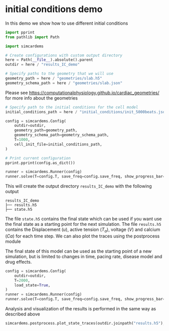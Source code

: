 # initial conditions demo

In this demo we show how to use different initial conditions


```python
import pprint
from pathlib import Path
```

```python
import simcardems
```

```python
# Create configurations with custom output directory
here = Path(__file__).absolute().parent
outdir = here / "results_IC_demo"
```

```python
# Specify paths to the geometry that we will use
geometry_path = here / "geometries/slab.h5"
geometry_schema_path = here / "geometries/slab.json"
```

Please see https://computationalphysiology.github.io/cardiac_geometries/ for more info about the geometries

```python
# Specify path to the initial conditions for the cell model
initial_conditions_path = here / "initial_conditions/init_5000beats.json"
```

```python
config = simcardems.Config(
    outdir=outdir,
    geometry_path=geometry_path,
    geometry_schema_path=geometry_schema_path,
    T=1000,
    cell_init_file=initial_conditions_path,
)
```


```python
# Print current configuration
pprint.pprint(config.as_dict())
```

```python
runner = simcardems.Runner(config)
runner.solve(T=config.T, save_freq=config.save_freq, show_progress_bar=True)
```


This will create the output directory `results_IC_demo` with the following output

```
results_IC_demo
├── results.h5
├── state.h5
```
The file `state.h5` contains the final state which can be used if you want use the final state as a starting point for the next simulation.
The file `results.h5` contains the Displacement ($u$), active tension ($T_a$), voltage ($V$) and calcium ($Ca$) for each time step.
We can also plot the traces using the postprocess module

The final state of this model can be used as the starting point of a new simulation, but is limited to changes in time, pacing rate, disease model and drug effects.


```python
config = simcardems.Config(
    outdir=outdir,
    T=2000,
    load_state=True,
)
runner = simcardems.Runner(config)
runner.solve(T=config.T, save_freq=config.save_freq, show_progress_bar=True)
```

Analysis and visualization of the results is performed in the same way as described above

```python
simcardems.postprocess.plot_state_traces(outdir.joinpath("results.h5"), "center")
```
